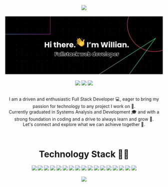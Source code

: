 <div align="center">
 <div>
    <img src="https://komarev.com/ghpvc/?username=willianlouza" />
  </div>
  <br />
  <div>
    <img src="https://raw.githubusercontent.com/willianlouza/willianlouza/master/assets/github-profile-banner-sm.png" />
  </div>
  <br />
  <div>
   <a href="mailto:willianlouza@gmail.com"><img src="https://img.shields.io/badge/Gmail-D14836?style=for-the-badge&logo=gmail&logoColor=white"/></a>
   <a href="https://www.linkedin.com/in/willian-louza/"><img src="https://img.shields.io/badge/LinkedIn-0077B5?style=for-the-badge&logo=linkedin&logoColor=white"/></a> <a href="https://www.hackerrank.com/willianlouza"><img src="https://img.shields.io/badge/-Hackerrank-2EC866?style=for-the-badge&logo=HackerRank&logoColor=white"/></a>
    
  </div>
  <br />
  <p>I am a driven and enthusiastic Full Stack Developer 💻, eager to bring my passion for technology to any project I work on 💜.<br />
    Currently graduated in Systems Analysis and Development 🎓 and with a strong foundation in coding and a drive to always learn and grow 🌱.<br />
    Let's connect and explore what we can achieve together 🚀.
  </p>
  <br />
  <div>
    <h1>Technology Stack 👨‍💻</h1>
    <div>
      <img src="https://img.shields.io/badge/HTML5-E34F26?style=for-the-badge&logo=html5&logoColor=white" />
      <img src="https://img.shields.io/badge/CSS3-1572B6?style=for-the-badge&logo=css3&logoColor=white" />
      <img src="https://img.shields.io/badge/JavaScript-323330?style=for-the-badge&logo=javascript&logoColor=F7DF1E" />
      <img src="https://img.shields.io/badge/TypeScript-007ACC?style=for-the-badge&logo=typescript&logoColor=white" />
      <img src="https://img.shields.io/badge/Node.js-339933?style=for-the-badge&logo=nodedotjs&logoColor=white" />
      <img src="https://img.shields.io/badge/React-20232A?style=for-the-badge&logo=react&logoColor=61DAFB" />
      <img src="https://img.shields.io/badge/next.js-000000?style=for-the-badge&logo=nextdotjs&logoColor=white" />
      <img src="https://img.shields.io/badge/tailwindcss-%2338B2AC.svg?style=for-the-badge&logo=tailwind-css&logoColor=white" />
      <img src="https://img.shields.io/badge/express.js-%23404d59.svg?style=for-the-badge&logo=express&logoColor=%2361DAFB" />
      <img src="https://img.shields.io/badge/Prisma-3982CE?style=for-the-badge&logo=Prisma&logoColor=white" />
      <img src="https://img.shields.io/badge/Vercel-000000?style=for-the-badge&logo=vercel&logoColor=white" />
      <img src="https://img.shields.io/badge/MySQL-005C84?style=for-the-badge&logo=mysql&logoColor=white" />
      <img src="https://img.shields.io/badge/PostgreSQL-316192?style=for-the-badge&logo=postgresql&logoColor=white" />
      <img src="https://img.shields.io/badge/MongoDB-4EA94B?style=for-the-badge&logo=mongodb&logoColor=white" />
      <img src="https://img.shields.io/badge/VSCode-0078D4?style=for-the-badge&logo=visual%20studio%20code&logoColor=white" />
      <img src="https://img.shields.io/badge/GIT-E44C30?style=for-the-badge&logo=git&logoColor=white" />
      <img src="https://img.shields.io/badge/Figma-F24E1E?style=for-the-badge&logo=figma&logoColor=white" />
    </div>
  </div>
  <br />
  <img height="200" src="https://github-readme-stats.vercel.app/api/top-langs/?username=willianlouza&theme=radical&hide=html&hide_border=true" />
 <!--
  <div>
    <h1>My Github Stats 📈</h1>
    <div>
       <div>
        <img height="200" src="https://github-readme-stats.vercel.app/api?username=willianlouza&count_private=true&show_icons=true&theme=radical&hide_border=true" />
        <img height="200" src="https://github-readme-stats.vercel.app/api/top-langs/?username=willianlouza&theme=radical&hide=html&hide_border=true" />
      </div>
      <div>
        <img src="https://github-readme-streak-stats.herokuapp.com/?user=willianlouza&theme=radical&hide_border=true" />
      </div>
    </div> 
--> 
   <!--START_SECTION:waka-->
   <!--END_SECTION:waka-->
  </div>
</div>
